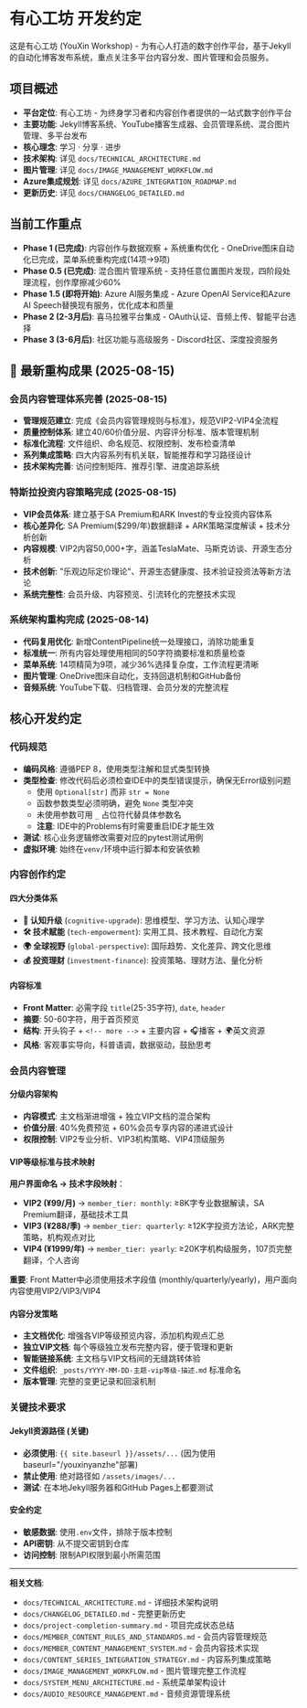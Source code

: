 # 有心工坊 开发约定

这是有心工坊 (YouXin Workshop) - 为有心人打造的数字创作平台，基于Jekyll的自动化博客发布系统，重点关注多平台内容分发、图片管理和会员服务。

## 项目概述
- **平台定位**: 有心工坊 - 为终身学习者和内容创作者提供的一站式数字创作平台
- **主要功能**: Jekyll博客系统、YouTube播客生成器、会员管理系统、混合图片管理、多平台发布
- **核心理念**: 学习 · 分享 · 进步
- **技术架构**: 详见 `docs/TECHNICAL_ARCHITECTURE.md`
- **图片管理**: 详见 `docs/IMAGE_MANAGEMENT_WORKFLOW.md`
- **Azure集成规划**: 详见 `docs/AZURE_INTEGRATION_ROADMAP.md`
- **更新历史**: 详见 `docs/CHANGELOG_DETAILED.md`

## 当前工作重点
- **Phase 1 (已完成)**: 内容创作与数据观察 + 系统重构优化 - OneDrive图床自动化已完成，菜单系统重构完成(14项→9项)
- **Phase 0.5 (已完成)**: 混合图片管理系统 - 支持任意位置图片发现，四阶段处理流程，创作摩擦减少60%
- **Phase 1.5 (即将开始)**: Azure AI服务集成 - Azure OpenAI Service和Azure AI Speech替换现有服务，优化成本和质量
- **Phase 2 (2-3月后)**: 喜马拉雅平台集成 - OAuth认证、音频上传、智能平台选择
- **Phase 3 (3-6月后)**: 社区功能与高级服务 - Discord社区、深度投资服务

## 🎯 最新重构成果 (2025-08-15)

### 会员内容管理体系完善 (2025-08-15)
- **管理规范建立**: 完成《会员内容管理规则与标准》，规范VIP2-VIP4全流程
- **质量控制体系**: 建立40/60价值分层、内容评分标准、版本管理机制
- **标准化流程**: 文件组织、命名规范、权限控制、发布检查清单
- **系列集成策略**: 四大内容系列有机关联，智能推荐和学习路径设计
- **技术架构完善**: 访问控制矩阵、推荐引擎、进度追踪系统

### 特斯拉投资内容策略完成 (2025-08-15)
- **VIP会员体系**: 建立基于SA Premium和ARK Invest的专业投资内容体系
- **核心差异化**: SA Premium($299/年)数据翻译 + ARK策略深度解读 + 技术分析创新
- **内容规模**: VIP2内容50,000+字，涵盖TeslaMate、马斯克访谈、开源生态分析
- **技术创新**: "乐观边际定价理论"、开源生态健康度、技术验证投资法等新方法论
- **系统完整性**: 会员升级、内容预览、引流转化的完整技术实现

### 系统架构重构完成 (2025-08-14)
- **代码复用优化**: 新增ContentPipeline统一处理接口，消除功能重复
- **标准统一**: 所有内容处理使用相同的50字符摘要标准和质量检查
- **菜单系统**: 14项精简为9项，减少36%选择复杂度，工作流程更清晰
- **图片管理**: OneDrive图床自动化，支持回退机制和GitHub备份
- **音频系统**: YouTube下载、归档管理、会员分发的完整流程

## 核心开发约定

### 代码规范
- **编码风格**: 遵循PEP 8，使用类型注解和显式类型转换
- **类型检查**: 修改代码后必须检查IDE中的类型错误提示，确保无Error级别问题
  - 使用 `Optional[str]` 而非 `str = None` 
  - 函数参数类型必须明确，避免 `None` 类型冲突
  - 未使用参数可用 `_` 占位符代替具体参数名
  - **注意**: IDE中的Problems有时需要重启IDE才能生效
- **测试**: 核心业务逻辑修改需要对应的pytest测试用例
- **虚拟环境**: 始终在`venv/`环境中运行脚本和安装依赖

### 内容创作约定
#### 四大分类体系
- **🧠 认知升级** (`cognitive-upgrade`): 思维模型、学习方法、认知心理学
- **🛠️ 技术赋能** (`tech-empowerment`): 实用工具、技术教程、自动化方案
- **🌍 全球视野** (`global-perspective`): 国际趋势、文化差异、跨文化思维
- **💰 投资理财** (`investment-finance`): 投资策略、理财方法、量化分析

#### 内容标准
- **Front Matter**: 必需字段 `title`(25-35字符), `date`, `header`
- **摘要**: 50-60字符，用于首页预览
- **结构**: 开头钩子 + `<!-- more -->` + 主要内容 + 🎧播客 + 🌍英文资源
- **风格**: 客观事实导向，科普语调，数据驱动，鼓励思考

### 会员内容管理
#### 分级内容架构
- **内容模式**: 主文档渐进增强 + 独立VIP文档的混合架构
- **价值分层**: 40%免费预览 + 60%会员专享内容的递进式设计
- **权限控制**: VIP2专业分析、VIP3机构策略、VIP4顶级服务

#### VIP等级标准与技术映射
**用户界面命名 → 技术字段映射**：
- **VIP2 (¥99/月)** → `member_tier: monthly`: ≥8K字专业数据解读，SA Premium翻译，基础技术工具
- **VIP3 (¥288/季)** → `member_tier: quarterly`: ≥12K字投资方法论，ARK完整策略，机构观点对比
- **VIP4 (¥1999/年)** → `member_tier: yearly`: ≥20K字机构级服务，107页完整翻译，个人咨询

**重要**: Front Matter中必须使用技术字段值 (monthly/quarterly/yearly)，用户面向内容使用VIP2/VIP3/VIP4

#### 内容分发策略
- **主文档优化**: 增强各VIP等级预览内容，添加机构观点汇总
- **独立VIP文档**: 每个等级独立发布完整内容，便于管理和更新
- **智能链接系统**: 主文档与VIP文档间的无缝跳转体验
- **文件组织**: `_posts/YYYY-MM-DD-主题-vip等级-描述.md` 标准命名
- **版本管理**: 完整的变更记录和回滚机制

### 关键技术要求
#### Jekyll资源路径 (关键)
- **必须使用**: `{{ site.baseurl }}/assets/...` (因为使用baseurl="/youxinyanzhe"部署)
- **禁止使用**: 绝对路径如 `/assets/images/...`
- **测试**: 在本地Jekyll服务器和GitHub Pages上都要测试

#### 安全约定
- **敏感数据**: 使用`.env`文件，排除于版本控制
- **API密钥**: 从不提交密钥到仓库
- **访问控制**: 限制API权限到最小所需范围

---

**相关文档**:
- `docs/TECHNICAL_ARCHITECTURE.md` - 详细技术架构说明
- `docs/CHANGELOG_DETAILED.md` - 完整更新历史
- `docs/project-completion-summary.md` - 项目完成状态总结
- `docs/MEMBER_CONTENT_RULES_AND_STANDARDS.md` - 会员内容管理规范
- `docs/MEMBER_CONTENT_MANAGEMENT_SYSTEM.md` - 会员内容技术实现
- `docs/CONTENT_SERIES_INTEGRATION_STRATEGY.md` - 内容系列集成策略
- `docs/IMAGE_MANAGEMENT_WORKFLOW.md` - 图片管理完整工作流程
- `docs/SYSTEM_MENU_ARCHITECTURE.md` - 系统菜单架构设计
- `docs/AUDIO_RESOURCE_MANAGEMENT.md` - 音频资源管理系统